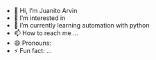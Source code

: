 - 👋 Hi, I’m Juanito Arvin
- 👀 I’m interested in 
- 🌱 I’m currently learning automation with python
- 📫 How to reach me ...
- 😄 Pronouns: 
- ⚡ Fun fact: ...

<!---
Nomimomu/Nomimomu is a ✨ special ✨ repository because its `README.md` (this file) appears on your GitHub profile.
You can click the Preview link to take a look at your changes.
--->
